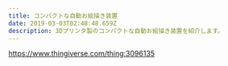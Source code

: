 ```yaml
---
title: コンパクトな自動お絵描き装置
date: 2019-03-03T02:48:48.659Z
description: 3Dプリンタ製のコンパクトな自動お絵描き装置を紹介します。
---
```

https://www.thingiverse.com/thing:3096135
